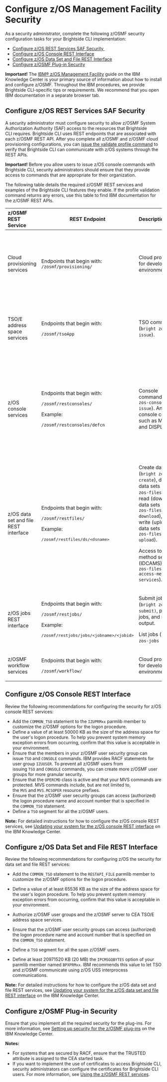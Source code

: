 # Configure z/OS Management Facility Security

As a security administrator, complete the following z/OSMF security
configuration tasks for your Brightside CLI implementation:

  - [Configure z/OS REST Services SAF Security ](#Configurez/OSManagementFacilitySecurity-Configurez/OSRESTServicesSAFSecurity)
  - [Configure z/OS Console REST Interface](#Configurez/OSManagementFacilitySecurity-Configurez/OSConsoleRESTInterface)
  - [Configure z/OS Data Set and File REST Interface](#Configurez/OSManagementFacilitySecurity-Configurez/OSDataSetandFileRESTInterface)
  - [Configure z/OSMF Plug-in Security](#Configurez/OSManagementFacilitySecurity-Configurez/OSMFPlug-inSecurity)

**Important!** The [IBM® z/OS Management Facility](https://www.ibm.com/support/knowledgecenter/en/SSLTBW_2.2.0/com.ibm.zos.v2r2.izu/izu.htm)
guide on the IBM Knowledge Center is your primary source of information about how to install and configure z/OSMF. Throughout the IBM procedures, we provide Brightside CLI-specific tips or requirements. We recommend that you open IBM documentation in a separate browser tab.

## Configure z/OS REST Services SAF Security 

A security administrator must configure security to allow z/OSMF System Authorization Authority (SAF) access to the resources that Brightside CLI requires. Brightside CLI uses REST endpoints that are associated with each z/OSMF REST API. After you complete all z/OSMF and z/OSMF cloud provisioning configurations, you can [issue the validate profile command](Identify-and-Correct-Problems-Detected-by-the-Validate-Profile-Command_433363269.html) to verify that Brightside CLI can communicate with z/OS systems through the REST APIs. 

**Important!** Before you allow users to issue z/OS console commands with Brightside CLI, security administrators should ensure that they provide access to commands that are appropriate for their organization.

The following table details the required z/OSMF REST services and examples of the Brightside CLI features they enable. If the profile validation command returns any errors, use this table to find IBM documentation for the z/OSMF REST APIs.

<div class="table-wrap">

<table>
<thead>
<tr class="header">
<th style="text-align: left;">z/OSMF REST Service</th>
<th>REST Endpoint</th>
<th style="text-align: left;">Description</th>
<th style="text-align: left;">More Information</th>
</tr>
</thead>
<tbody>
<tr class="odd">
<td style="text-align: left;">Cloud provisioning services </td>
<td>Endpoints that begin with: <code>/zosmf/provisioning/</code></td>
<td style="text-align: left;"><span>C</span><span>loud provisioning for development environments.</span></td>
<td style="text-align: left;"><ul>
<li><a href="https://www.ibm.com/support/knowledgecenter/SSLTBW_2.2.0/com.ibm.zos.v2r2.izua700/izuprog_CloudProvisioning.htm" class="external-link">Cloud provisioning services</a></li>
<li><a href="433363265.html">Configure z/OS Management Facility Cloud Provisioning Security</a></li>
</ul></td>
</tr>
<tr class="even">
<td style="text-align: left;">TSO/E address space services </td>
<td><p>Endpoints that begin with:</p>
<p><code>/zosmf/tsoApp</code></p></td>
<td style="text-align: left;">TSO commands (<code>bright zos-tso issue</code>).</td>
<td style="text-align: left;"><ul>
<li><a href="https://www.ibm.com/support/knowledgecenter/SSLTBW_2.2.0/com.ibm.zos.v2r2.izua700/izuprog_API_TSOServices.htm" class="external-link">TSO/E address space services</a></li>
<li><a href="https://www.ibm.com/support/knowledgecenter/SSLTBW_2.2.0/com.ibm.zos.v2r2.izua300/izuconfig_SecurityStructuresForZosmf.htm#DefaultSecuritySetupForZosmf__ResourceAuthorizationsForRESTapi" class="external-link">Class activations that z/OSMF requires</a></li>
</ul></td>
</tr>
<tr class="odd">
<td style="text-align: left;">z/OS console services </td>
<td><p>Endpoints that begin with:</p>
<p><code>/zosmf/restconsoles/</code></p>
<p>Example:</p>
<p><code>/zosmf/restconsoles/defcn</code></p></td>
<td style="text-align: left;">Console commands (<code>bright zos-console issue</code>). Any MVS console command such as MODIFY and DISPLAY.</td>
<td style="text-align: left;"><ul>
<li><a href="https://www.ibm.com/support/knowledgecenter/SSLTBW_2.2.0/com.ibm.zos.v2r2.izua700/IZUHPINFO_API_RESTCONSOLE.htm" class="external-link">z/OS console services</a></li>
<li><a href="https://www.ibm.com/support/knowledgecenter/en/SSLTBW_2.2.0/com.ibm.zos.v2r2.izua300/izuconfig_CommonLogonProcSetup.htm" class="external-link">Updating your system for the z/OS console REST interface</a></li>
<li><a href="https://www.ibm.com/support/knowledgecenter/SSLTBW_2.2.0/com.ibm.zos.v2r2.izua300/izuconfig_SecurityStructuresForZosmf.htm#DefaultSecuritySetupForZosmf__ResourceAuthorizationsForRESTapi" class="external-link">Resource authorizations for the z/OS console services REST interface</a></li>
</ul></td>
</tr>
<tr class="even">
<td style="text-align: left;">z/OS data set and file REST interface</td>
<td><p>Endpoints that begin with:</p>
<p><code>/zosmf/restfiles/</code></p>
<p>Example:</p>
<p><span style="font-family: monospace;">/zosmf/restfiles/ds/&lt;dsname&gt;</span></p></td>
<td style="text-align: left;"><p>Create data sets (<code>bright zos-files create</code>), delete data sets (<code>bright zos-files delete</code>), read (download) data sets (<code>bright zos-files download</code>), and write (upload) data sets (<code>bright zos-files upload</code>). </p>
<p>Access to access method services (IDCAMS) (<code>bright zos-files invoke access-method-services</code>).</p></td>
<td style="text-align: left;"><ul>
<li><a href="https://www.ibm.com/support/knowledgecenter/SSLTBW_2.2.0/com.ibm.zos.v2r2.izua700/IZUHPINFO_API_RESTFILES.htm" class="external-link">z/OS data set and file REST interface</a></li>
<li><a href="https://www.ibm.com/support/knowledgecenter/en/SSLTBW_2.2.0/com.ibm.zos.v2r2.izua300/izuconfig_LogonProcSetup.htm" class="external-link">Updating your system for the z/OS data set and file REST interface</a></li>
<li><a href="https://www.ibm.com/support/knowledgecenter/SSLTBW_2.2.0/com.ibm.zos.v2r2.izua300/izuconfig_SecurityStructuresForZosmf.htm#DefaultSecuritySetupForZosmf__ResourceAuthorizationsForRESTapi" class="external-link">Resource authorizations for the z/OS data set and file REST it</a></li>
</ul></td>
</tr>
<tr class="odd">
<td style="text-align: left;">z/OS jobs REST interface</td>
<td><p>Endpoints that begin with:</p>
<p><code>/zosmf/restjobs/</code></p>
<p>Example:</p>
<p><span style="font-family: monospace;">/zosmf/restjobs/jobs/&lt;jobname&gt;/&lt;jobid&gt;</span></p></td>
<td style="text-align: left;"><p>Submit jobs (<code>bright zos-jobs submit)</code>, purge jobs, and read job output.</p>
<p>List jobs (<code>bright zos-jobs list</code>).</p></td>
<td style="text-align: left;"><ul>
<li><a href="https://www.ibm.com/support/knowledgecenter/SSLTBW_2.2.0/com.ibm.zos.v2r2.izua700/IZUHPINFO_API_RESTJOBS.htm" class="external-link">z/OS jobs REST interface</a></li>
<li><a href="https://docops.ca.com/Resource%20authorizations%20for%20the%20z/OS%20jobs%20REST%20interface">Resource authorizations for the z/OS jobs REST interface</a></li>
</ul></td>
</tr>
<tr class="even">
<td style="text-align: left;">z/OSMF workflow services </td>
<td><p><span>Endpoints that begin with:</span></p>
<p><code>/zosmf/workflow/</code></p></td>
<td style="text-align: left;">Cloud provisioning for development environments.</td>
<td style="text-align: left;"><ul>
<li><a href="https://www.ibm.com/support/knowledgecenter/SSLTBW_2.2.0/com.ibm.zos.v2r2.izua700/izuprog_API_WorkflowServices.htm" class="external-link">z/OSMF workflow services</a></li>
</ul></td>
</tr>
</tbody>
</table>

## Configure z/OS Console REST Interface

Review the following recommendations for configuring the security for z/OS console REST services:

  - Add the `COMMON_TSO` statement to the `IZUPRMxx` parmlib member to customize the z/OSMF options for the logon procedure. 
  - Define a value of at least 50000 KB as the size of the address space for the user's logon procedure. To help you prevent system memory exception errors from occurring, confirm that this value is acceptable in your environment. 
  - Ensure that the members in your z/OSMF user security group can issue `TSO` and `CONSOLE` commands. IBM provides RACF statements for user group `IZUUSER`. To prevent all z/OSMF users from issuing `TSO` and `CONSOLE` commands, you can create more z/OSMF user groups for more granular security.
  - Ensure that the `OPERCMD` class is active and that your MVS commands are protected. MVS commands include, but are not limited to, the `MVS` and `MVS.MCSOPER` resource prefixes.
  - Ensure that the z/OSMF user security groups can access (authorized) the logon procedure name and account number that is specified in the `COMMON_TSO` statement.
  - Define a `TSO` segment for all the z/OSMF users.

**Note:** For detailed instructions for how to configure the z/OS console REST services, see [Updating your system for the z/OS console REST interface](https://www.ibm.com/support/knowledgecenter/en/SSLTBW_2.2.0/com.ibm.zos.v2r2.izua300/izuconfig_CommonLogonProcSetup.htm) on the IBM Knowledge Center.

## Configure z/OS Data Set and File REST Interface

Review the following recommendations for configuring z/OS the security for data set and file REST services:

  - Add the `COMMON_TSO` statement to the `RESTAPI_FILE` parmlib member to customize the z/OSMF options for the logon procedure.
  - Define a value of at least 65536 KB as the size of the address space for the user's logon procedure. To help you prevent system memory exception errors from occurring, confirm that this value is acceptable in your environment.

  - Authorize z/OSMF user groups and the z/OSMF server to CEA TSO/E address space services.

  - Ensure that the <span class="ph">z/OSMF</span> user security groups can access (authorized) the logon procedure name and account number that is specified on the `COMMON_TSO` statement.

  - Define a `TSO` segment for all the span z/OSMF users.

  - Define at least 20971520 KB (20 MB) the `IPCMSGQBYTES` option of your parmlib member named `BPXPRMxx`. IBM recommends this value to let TSO and z/OSMF communicate using z/OS USS interprocess communications.

**Note:** For detailed instructions for how to configure the z/OS data set and file REST services, see [Updating your system for the z/OS data set and file REST interface](https://www.ibm.com/support/knowledgecenter/en/SSLTBW_2.2.0/com.ibm.zos.v2r2.izua300/izuconfig_LogonProcSetup.htm) on the IBM Knowledge Center.

## Configure z/OSMF Plug-in Security

Ensure that you implement all the required security for the plug-ins. For more information, see [Setting up security for the z/OSMF plug-ins](https://www.ibm.com/support/knowledgecenter/en/SSLTBW_2.2.0/com.ibm.zos.v2r2.izua300/IZUHPINFO_EstablishingSecurity.htm) on the IBM Knowledge Center.

**Notes:**

  - For systems that are secured by RACF, ensure that the TRUSTED attribute is assigned to the CEA started task.
  - If you want to implement the use of certificates to access Brightside CLI, security administrators can configure the certificates for Brightside CLI users. For more information, see [Using the z/OSMF REST services](https://www.ibm.com/support/knowledgecenter/en/SSLTBW_2.2.0/com.ibm.zos.v2r2.izua700/IZUHPINFO_RESTServices.htm).